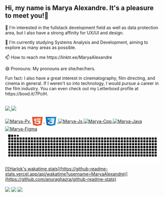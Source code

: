 
<!DOCTYPE html>
<html lang="pt-br">
<head>
    <meta charset="UTF-8">
    <meta http-equiv="X-UA-Compatible" content="IE=edge">
    <meta name="viewport" content="width=device-width, initial-scale=1.0">
    
          
</head>
  
<body>

<h2> Hi, my name is Marya Alexandre. It's a pleasure to meet you!👋 </h2>
<p>👀 I'm interested in the fullstack development field as well as data protection area, but I also have a strong affinity for UX/UI and design.</p>
<p>🌱 I'm currently studying Systems Analysis and Development, aiming to explore as many areas as possible.</p>
<p>📫 How to reach me https://linktr.ee/MaryaAlexandre</p>
<p>😄 Pronouns: My pronouns are she/her/hers.</p>
<p>Fun fact: I also have a great interest in cinematography, film directing, and cinema in general. If I weren't so into technology, I would pursue a career in the film industry. You can even check out my Letterboxd profile at https://boxd.it/7PciH.</p>

</br>

<div align="left">
  <a href="https://github.com/MaryaAlexandre">
  <img height="150em" src="https://github-readme-stats.vercel.app/api?username=MaryaAlexandre&show_icons=true&theme=monokai&include_all_commits=true&count_private=true"/>
  <img height="150em" src="https://github-readme-stats.vercel.app/api/top-langs/?username=MaryaAlexandre&layout=compact&langs_count=7&theme=monokai"/>
</div>

<div style="display: inline_block"><br>
  <img align="center" title="Python" alt="Marya-Py" height="30" width="40" src="https://cdn.jsdelivr.net/gh/devicons/devicon/icons/python/python-original.svg" />       
  <img align="center" title="HTML5" alt="Marya-HTML" height="30" width="40" src="https://raw.githubusercontent.com/devicons/devicon/master/icons/html5/html5-original.svg">
  <img align="center" title="CSS3" alt="Marya-CSS" height="30" width="40" src="https://raw.githubusercontent.com/devicons/devicon/master/icons/css3/css3-original.svg">
  <img align="center" title="JavaScript" alt="Marya-Js" height="30" width="40" src="https://cdn.jsdelivr.net/gh/devicons/devicon/icons/javascript/javascript-original.svg"/>
  <img align="center" title="C++" alt="Marya-Cpp" height="30" width="40" src="https://cdn.jsdelivr.net/gh/devicons/devicon/icons/cplusplus/cplusplus-original.svg"/>
  <img align="center" title="Java" alt="Marya-Java" height="30" width="40" src="https://cdn.jsdelivr.net/gh/devicons/devicon/icons/java/java-original.svg"/>
  <img align="center" alt="Marya-Figma" title="Figma" height="30" width="40" src="https://cdn.jsdelivr.net/gh/devicons/devicon/icons/figma/figma-original.svg">
<link rel="stylesheet" type='text/css' href="https://cdn.jsdelivr.net/gh/devicons/devicon@latest/devicon.min.css" />
<picture>
  <source media="(prefers-color-scheme: dark)" srcset="https://raw.githubusercontent.com/MaryaAlexandre/MaryaAlexandre/output/github-contribution-grid-snake-dark.svg">
  <source media="(prefers-color-scheme: light)" srcset="https://raw.githubusercontent.com/MaryaAlexandre/MaryaAlexandre/output/github-contribution-grid-snake.svg">
  <img alt="github contribution grid snake animation" src="https://raw.githubusercontent.com/MaryaAlexandre/MaryaAlexandre/output/github-contribution-grid-snake.svg">
</picture>
  [![Harlok's wakatime stats](https://github-readme-stats.vercel.app/api/wakatime?username=MaryaAlexandre)](https://github.com/anuraghazra/github-readme-stats)
        
</div>

</br>
 
<div> 
  <a href="https://instagram.com/maryaalexandree" target="_blank" rel="noopener noreferrer" title="Instagram"> <img src="https://img.shields.io/badge/-Instagram-%23E4405F?style=for-the-badge&logo=instagram&logoColor=white" target="_blank"></a>
  <a href = "mailto:maryaeduardaa333@gmail.com"><img src="https://img.shields.io/badge/Gmail-D14836?style=for-the-badge&logo=gmail&logoColor=white" target="_blank"></a> 
  <a href="https://linktr.ee/MaryaAlexandre" target="_blank" rel="noopener noreferrer" title="Linktree"> <img src="https://img.shields.io/badge/-Linktree-%23000000?style=for-the-badge&logo=linktree&logoColor=white" target="_blank"></a> 
</div>

</body>
